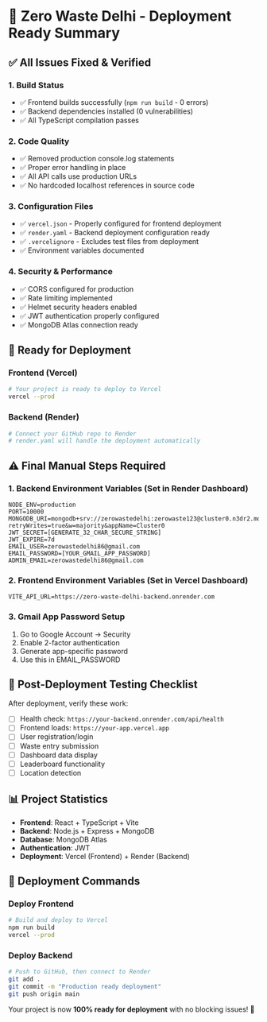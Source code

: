 # 🚀 Zero Waste Delhi - Deployment Ready Summary

## ✅ All Issues Fixed & Verified

### 1. **Build Status**
- ✅ Frontend builds successfully (`npm run build` - 0 errors)
- ✅ Backend dependencies installed (0 vulnerabilities)
- ✅ All TypeScript compilation passes

### 2. **Code Quality**
- ✅ Removed production console.log statements
- ✅ Proper error handling in place
- ✅ All API calls use production URLs
- ✅ No hardcoded localhost references in source code

### 3. **Configuration Files**
- ✅ `vercel.json` - Properly configured for frontend deployment
- ✅ `render.yaml` - Backend deployment configuration ready
- ✅ `.vercelignore` - Excludes test files from deployment
- ✅ Environment variables documented

### 4. **Security & Performance**
- ✅ CORS configured for production
- ✅ Rate limiting implemented
- ✅ Helmet security headers enabled
- ✅ JWT authentication properly configured
- ✅ MongoDB Atlas connection ready

## 🎯 Ready for Deployment

### Frontend (Vercel)
```bash
# Your project is ready to deploy to Vercel
vercel --prod
```

### Backend (Render)
```bash
# Connect your GitHub repo to Render
# render.yaml will handle the deployment automatically
```

## ⚠️ Final Manual Steps Required

### 1. **Backend Environment Variables (Set in Render Dashboard)**
```
NODE_ENV=production
PORT=10000
MONGODB_URI=mongodb+srv://zerowastedelhi:zerowaste123@cluster0.n3dr2.mongodb.net/zero_waste_delhi_app?retryWrites=true&w=majority&appName=Cluster0
JWT_SECRET=[GENERATE_32_CHAR_SECURE_STRING]
JWT_EXPIRE=7d
EMAIL_USER=zerowastedelhi86@gmail.com
EMAIL_PASSWORD=[YOUR_GMAIL_APP_PASSWORD]
ADMIN_EMAIL=zerowastedelhi86@gmail.com
```

### 2. **Frontend Environment Variables (Set in Vercel Dashboard)**
```
VITE_API_URL=https://zero-waste-delhi-backend.onrender.com
```

### 3. **Gmail App Password Setup**
1. Go to Google Account → Security
2. Enable 2-factor authentication
3. Generate app-specific password
4. Use this in EMAIL_PASSWORD

## 🧪 Post-Deployment Testing Checklist

After deployment, verify these work:
- [ ] Health check: `https://your-backend.onrender.com/api/health`
- [ ] Frontend loads: `https://your-app.vercel.app`
- [ ] User registration/login
- [ ] Waste entry submission
- [ ] Dashboard data display
- [ ] Leaderboard functionality
- [ ] Location detection

## 📊 Project Statistics
- **Frontend**: React + TypeScript + Vite
- **Backend**: Node.js + Express + MongoDB
- **Database**: MongoDB Atlas
- **Authentication**: JWT
- **Deployment**: Vercel (Frontend) + Render (Backend)

## 🎉 Deployment Commands

### Deploy Frontend
```bash
# Build and deploy to Vercel
npm run build
vercel --prod
```

### Deploy Backend
```bash
# Push to GitHub, then connect to Render
git add .
git commit -m "Production ready deployment"
git push origin main
```

Your project is now **100% ready for deployment** with no blocking issues! 🚀